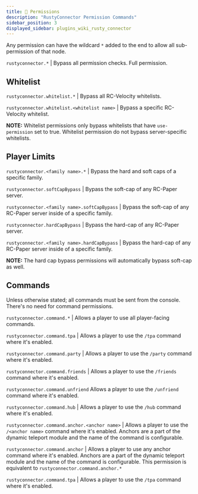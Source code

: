 ```yaml
---
title: 📌 Permissions
description: "RustyConnector Permission Commands"
sidebar_position: 3
displayed_sidebar: plugins_wiki_rusty_connector
---
```

Any permission can have the wildcard `*` added to the end to allow all sub-permission of that node.


`rustyconnector.*` | Bypass all permission checks. Full permission.
## Whitelist
`rustyconnector.whitelist.*` | Bypass all RC-Velocity whitelists.

`rustyconnector.whitelist.<whitelist name>` | Bypass a specific RC-Velocity whitelist.

**NOTE:** Whitelist permissions only bypass whitelists that have `use-permission` set to true. Whitelist permission do not bypass server-specific whitelists.

## Player Limits
`rustyconnector.<family name>.*` | Bypass the hard and soft caps of a specific family.

`rustyconnector.softCapBypass` | Bypass the soft-cap of any RC-Paper server.

`rustyconnector.<family name>.softCapBypass` | Bypass the soft-cap of any RC-Paper server inside of a specific family.

`rustyconnector.hardCapBypass` | Bypass the hard-cap of any RC-Paper server.

`rustyconnector.<family name>.hardCapBypass` | Bypass the hard-cap of any RC-Paper server inside of a specific family.

**NOTE:** The hard cap bypass permissions will automatically bypass soft-cap as well.

## Commands
Unless otherwise stated; all commands must be sent from the console. There's no need for command permissions.

`rustyconnector.command.*` | Allows a player to use all player-facing commands.

`rustyconnector.command.tpa` | Allows a player to use the `/tpa` command where it's enabled.

`rustyconnector.command.party` | Allows a player to use the `/party` command where it's enabled.

`rustyconnector.command.friends` | Allows a player to use the `/friends` command where it's enabled.

`rustyconnector.command.unfriend` Allows a player to use the `/unfriend` command where it's enabled.

`rustyconnector.command.hub` | Allows a player to use the `/hub` command where it's enabled.

`rustyconnector.command.anchor.<anchor name>` | Allows a player to use the `/<anchor name>` command where it's enabled. Anchors are a part of the dynamic teleport module and the name of the command is configurable.

`rustyconnector.command.anchor` | Allows a player to use any anchor command where it's enabled. Anchors are a part of the dynamic teleport module and the name of the command is configurable. This permission is equivalent to `rustyconnector.command.anchor.*`

`rustyconnector.command.tpa` | Allows a player to use the `/tpa` command where it's enabled.